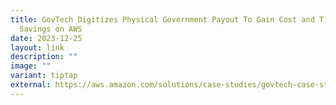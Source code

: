 ```yaml
---
title: GovTech Digitizes Physical Government Payout To Gain Cost and Time
  Savings on AWS
date: 2023-12-25
layout: link
description: ""
image: ""
variant: tiptap
external: https://aws.amazon.com/solutions/case-studies/govtech-case-study/
---
```

